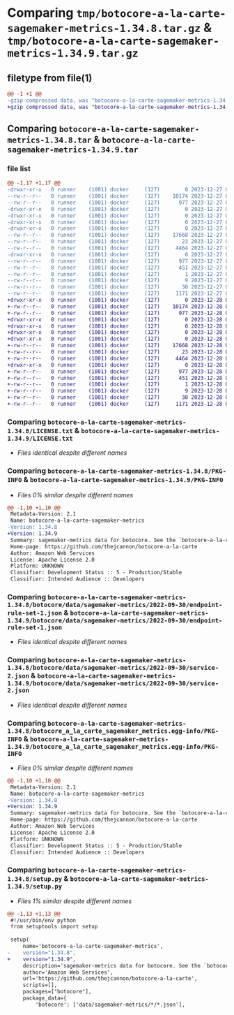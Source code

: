 # Comparing `tmp/botocore-a-la-carte-sagemaker-metrics-1.34.8.tar.gz` & `tmp/botocore-a-la-carte-sagemaker-metrics-1.34.9.tar.gz`

## filetype from file(1)

```diff
@@ -1 +1 @@
-gzip compressed data, was "botocore-a-la-carte-sagemaker-metrics-1.34.8.tar", last modified: Wed Dec 27 01:06:56 2023, max compression
+gzip compressed data, was "botocore-a-la-carte-sagemaker-metrics-1.34.9.tar", last modified: Thu Dec 28 01:06:58 2023, max compression
```

## Comparing `botocore-a-la-carte-sagemaker-metrics-1.34.8.tar` & `botocore-a-la-carte-sagemaker-metrics-1.34.9.tar`

### file list

```diff
@@ -1,17 +1,17 @@
-drwxr-xr-x   0 runner    (1001) docker     (127)        0 2023-12-27 01:06:56.599349 botocore-a-la-carte-sagemaker-metrics-1.34.8/
--rw-r--r--   0 runner    (1001) docker     (127)    10174 2023-12-27 01:06:56.000000 botocore-a-la-carte-sagemaker-metrics-1.34.8/LICENSE.txt
--rw-r--r--   0 runner    (1001) docker     (127)      977 2023-12-27 01:06:56.599349 botocore-a-la-carte-sagemaker-metrics-1.34.8/PKG-INFO
-drwxr-xr-x   0 runner    (1001) docker     (127)        0 2023-12-27 01:06:56.595349 botocore-a-la-carte-sagemaker-metrics-1.34.8/botocore/
-drwxr-xr-x   0 runner    (1001) docker     (127)        0 2023-12-27 01:06:56.595349 botocore-a-la-carte-sagemaker-metrics-1.34.8/botocore/data/
-drwxr-xr-x   0 runner    (1001) docker     (127)        0 2023-12-27 01:06:56.595349 botocore-a-la-carte-sagemaker-metrics-1.34.8/botocore/data/sagemaker-metrics/
-drwxr-xr-x   0 runner    (1001) docker     (127)        0 2023-12-27 01:06:56.595349 botocore-a-la-carte-sagemaker-metrics-1.34.8/botocore/data/sagemaker-metrics/2022-09-30/
--rw-r--r--   0 runner    (1001) docker     (127)    17668 2023-12-27 01:06:29.000000 botocore-a-la-carte-sagemaker-metrics-1.34.8/botocore/data/sagemaker-metrics/2022-09-30/endpoint-rule-set-1.json
--rw-r--r--   0 runner    (1001) docker     (127)       23 2023-12-27 01:06:29.000000 botocore-a-la-carte-sagemaker-metrics-1.34.8/botocore/data/sagemaker-metrics/2022-09-30/paginators-1.json
--rw-r--r--   0 runner    (1001) docker     (127)     4464 2023-12-27 01:06:29.000000 botocore-a-la-carte-sagemaker-metrics-1.34.8/botocore/data/sagemaker-metrics/2022-09-30/service-2.json
-drwxr-xr-x   0 runner    (1001) docker     (127)        0 2023-12-27 01:06:56.599349 botocore-a-la-carte-sagemaker-metrics-1.34.8/botocore_a_la_carte_sagemaker_metrics.egg-info/
--rw-r--r--   0 runner    (1001) docker     (127)      977 2023-12-27 01:06:56.000000 botocore-a-la-carte-sagemaker-metrics-1.34.8/botocore_a_la_carte_sagemaker_metrics.egg-info/PKG-INFO
--rw-r--r--   0 runner    (1001) docker     (127)      451 2023-12-27 01:06:56.000000 botocore-a-la-carte-sagemaker-metrics-1.34.8/botocore_a_la_carte_sagemaker_metrics.egg-info/SOURCES.txt
--rw-r--r--   0 runner    (1001) docker     (127)        1 2023-12-27 01:06:56.000000 botocore-a-la-carte-sagemaker-metrics-1.34.8/botocore_a_la_carte_sagemaker_metrics.egg-info/dependency_links.txt
--rw-r--r--   0 runner    (1001) docker     (127)        9 2023-12-27 01:06:56.000000 botocore-a-la-carte-sagemaker-metrics-1.34.8/botocore_a_la_carte_sagemaker_metrics.egg-info/top_level.txt
--rw-r--r--   0 runner    (1001) docker     (127)       38 2023-12-27 01:06:56.599349 botocore-a-la-carte-sagemaker-metrics-1.34.8/setup.cfg
--rw-r--r--   0 runner    (1001) docker     (127)     1171 2023-12-27 01:06:56.000000 botocore-a-la-carte-sagemaker-metrics-1.34.8/setup.py
+drwxr-xr-x   0 runner    (1001) docker     (127)        0 2023-12-28 01:06:58.206409 botocore-a-la-carte-sagemaker-metrics-1.34.9/
+-rw-r--r--   0 runner    (1001) docker     (127)    10174 2023-12-28 01:06:57.000000 botocore-a-la-carte-sagemaker-metrics-1.34.9/LICENSE.txt
+-rw-r--r--   0 runner    (1001) docker     (127)      977 2023-12-28 01:06:58.206409 botocore-a-la-carte-sagemaker-metrics-1.34.9/PKG-INFO
+drwxr-xr-x   0 runner    (1001) docker     (127)        0 2023-12-28 01:06:58.206409 botocore-a-la-carte-sagemaker-metrics-1.34.9/botocore/
+drwxr-xr-x   0 runner    (1001) docker     (127)        0 2023-12-28 01:06:58.206409 botocore-a-la-carte-sagemaker-metrics-1.34.9/botocore/data/
+drwxr-xr-x   0 runner    (1001) docker     (127)        0 2023-12-28 01:06:58.206409 botocore-a-la-carte-sagemaker-metrics-1.34.9/botocore/data/sagemaker-metrics/
+drwxr-xr-x   0 runner    (1001) docker     (127)        0 2023-12-28 01:06:58.206409 botocore-a-la-carte-sagemaker-metrics-1.34.9/botocore/data/sagemaker-metrics/2022-09-30/
+-rw-r--r--   0 runner    (1001) docker     (127)    17668 2023-12-28 01:06:26.000000 botocore-a-la-carte-sagemaker-metrics-1.34.9/botocore/data/sagemaker-metrics/2022-09-30/endpoint-rule-set-1.json
+-rw-r--r--   0 runner    (1001) docker     (127)       23 2023-12-28 01:06:26.000000 botocore-a-la-carte-sagemaker-metrics-1.34.9/botocore/data/sagemaker-metrics/2022-09-30/paginators-1.json
+-rw-r--r--   0 runner    (1001) docker     (127)     4464 2023-12-28 01:06:26.000000 botocore-a-la-carte-sagemaker-metrics-1.34.9/botocore/data/sagemaker-metrics/2022-09-30/service-2.json
+drwxr-xr-x   0 runner    (1001) docker     (127)        0 2023-12-28 01:06:58.206409 botocore-a-la-carte-sagemaker-metrics-1.34.9/botocore_a_la_carte_sagemaker_metrics.egg-info/
+-rw-r--r--   0 runner    (1001) docker     (127)      977 2023-12-28 01:06:58.000000 botocore-a-la-carte-sagemaker-metrics-1.34.9/botocore_a_la_carte_sagemaker_metrics.egg-info/PKG-INFO
+-rw-r--r--   0 runner    (1001) docker     (127)      451 2023-12-28 01:06:58.000000 botocore-a-la-carte-sagemaker-metrics-1.34.9/botocore_a_la_carte_sagemaker_metrics.egg-info/SOURCES.txt
+-rw-r--r--   0 runner    (1001) docker     (127)        1 2023-12-28 01:06:58.000000 botocore-a-la-carte-sagemaker-metrics-1.34.9/botocore_a_la_carte_sagemaker_metrics.egg-info/dependency_links.txt
+-rw-r--r--   0 runner    (1001) docker     (127)        9 2023-12-28 01:06:58.000000 botocore-a-la-carte-sagemaker-metrics-1.34.9/botocore_a_la_carte_sagemaker_metrics.egg-info/top_level.txt
+-rw-r--r--   0 runner    (1001) docker     (127)       38 2023-12-28 01:06:58.206409 botocore-a-la-carte-sagemaker-metrics-1.34.9/setup.cfg
+-rw-r--r--   0 runner    (1001) docker     (127)     1171 2023-12-28 01:06:57.000000 botocore-a-la-carte-sagemaker-metrics-1.34.9/setup.py
```

### Comparing `botocore-a-la-carte-sagemaker-metrics-1.34.8/LICENSE.txt` & `botocore-a-la-carte-sagemaker-metrics-1.34.9/LICENSE.txt`

 * *Files identical despite different names*

### Comparing `botocore-a-la-carte-sagemaker-metrics-1.34.8/PKG-INFO` & `botocore-a-la-carte-sagemaker-metrics-1.34.9/PKG-INFO`

 * *Files 0% similar despite different names*

```diff
@@ -1,10 +1,10 @@
 Metadata-Version: 2.1
 Name: botocore-a-la-carte-sagemaker-metrics
-Version: 1.34.8
+Version: 1.34.9
 Summary: sagemaker-metrics data for botocore. See the `botocore-a-la-carte` package for more info.
 Home-page: https://github.com/thejcannon/botocore-a-la-carte
 Author: Amazon Web Services
 License: Apache License 2.0
 Platform: UNKNOWN
 Classifier: Development Status :: 5 - Production/Stable
 Classifier: Intended Audience :: Developers
```

### Comparing `botocore-a-la-carte-sagemaker-metrics-1.34.8/botocore/data/sagemaker-metrics/2022-09-30/endpoint-rule-set-1.json` & `botocore-a-la-carte-sagemaker-metrics-1.34.9/botocore/data/sagemaker-metrics/2022-09-30/endpoint-rule-set-1.json`

 * *Files identical despite different names*

### Comparing `botocore-a-la-carte-sagemaker-metrics-1.34.8/botocore/data/sagemaker-metrics/2022-09-30/service-2.json` & `botocore-a-la-carte-sagemaker-metrics-1.34.9/botocore/data/sagemaker-metrics/2022-09-30/service-2.json`

 * *Files identical despite different names*

### Comparing `botocore-a-la-carte-sagemaker-metrics-1.34.8/botocore_a_la_carte_sagemaker_metrics.egg-info/PKG-INFO` & `botocore-a-la-carte-sagemaker-metrics-1.34.9/botocore_a_la_carte_sagemaker_metrics.egg-info/PKG-INFO`

 * *Files 0% similar despite different names*

```diff
@@ -1,10 +1,10 @@
 Metadata-Version: 2.1
 Name: botocore-a-la-carte-sagemaker-metrics
-Version: 1.34.8
+Version: 1.34.9
 Summary: sagemaker-metrics data for botocore. See the `botocore-a-la-carte` package for more info.
 Home-page: https://github.com/thejcannon/botocore-a-la-carte
 Author: Amazon Web Services
 License: Apache License 2.0
 Platform: UNKNOWN
 Classifier: Development Status :: 5 - Production/Stable
 Classifier: Intended Audience :: Developers
```

### Comparing `botocore-a-la-carte-sagemaker-metrics-1.34.8/setup.py` & `botocore-a-la-carte-sagemaker-metrics-1.34.9/setup.py`

 * *Files 1% similar despite different names*

```diff
@@ -1,13 +1,13 @@
 #!/usr/bin/env python
 from setuptools import setup
 
 setup(
     name='botocore-a-la-carte-sagemaker-metrics',
-    version="1.34.8",
+    version="1.34.9",
     description='sagemaker-metrics data for botocore. See the `botocore-a-la-carte` package for more info.',
     author='Amazon Web Services',
     url='https://github.com/thejcannon/botocore-a-la-carte',
     scripts=[],
     packages=["botocore"],
     package_data={
         'botocore': ['data/sagemaker-metrics/*/*.json'],
```

